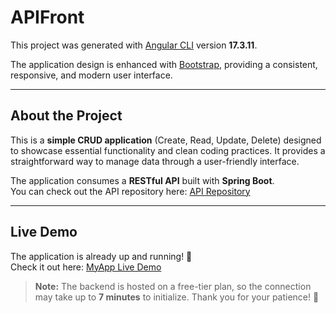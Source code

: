 # APIFront

This project was generated with [Angular CLI](https://github.com/angular/angular-cli) version **17.3.11**.

The application design is enhanced with  [Bootstrap](https://getbootstrap.com/), providing a consistent, responsive, and modern user interface.

---

## About the Project
This is a **simple CRUD application** (Create, Read, Update, Delete) designed to showcase essential functionality and clean coding practices. It provides a straightforward way to manage data through a user-friendly interface.

The application consumes a **RESTful API** built with **Spring Boot**.  
You can check out the API repository here: [API Repository](https://github.com/Kayquemts/API-Back)

---

## Live Demo
The application is already up and running! 🚀  
Check it out here: [MyApp Live Demo](https://kayquemts.github.io/API-Front/)

> **Note:** The backend is hosted on a free-tier plan, so the connection may take up to **7 minutes** to initialize. Thank you for your patience! 🙏
